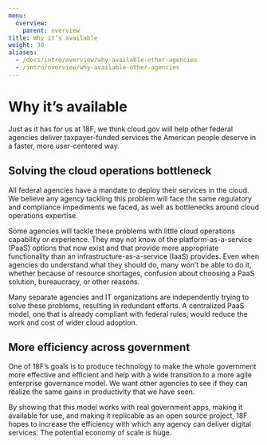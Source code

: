 ```yaml
---
menu:
  overview:
    parent: overview
title: Why it’s available
weight: 30
aliases:
  - /docs/intro/overview/why-available-other-agencies
  - /intro/overview/why-available-other-agencies
---
```


# Why it’s available

Just as it has for us at 18F, we think cloud.gov will help other federal agencies deliver taxpayer-funded services the American people deserve in a faster, more user-centered way.

## Solving the cloud operations bottleneck

All federal agencies have a mandate to deploy their services in the cloud. We believe any agency tackling this problem will face the same regulatory and compliance impediments we faced, as well as bottlenecks around cloud operations expertise.

Some agencies will tackle these problems with little cloud operations capability or experience. They may not know of the platform-as-a-service (PaaS) options that now exist and that provide more appropriate functionality than an infrastructure-as-a-service (IaaS) provides. Even when agencies do understand what they should do, many won’t be able to do it, whether because of resource shortages, confusion about choosing a PaaS solution, bureaucracy, or other reasons.

Many separate agencies and IT organizations are independently trying to solve these problems, resulting in redundant efforts. A centralized PaaS model, one that is already compliant with federal rules, would reduce the work and cost of wider cloud adoption.

## More efficiency across government

One of 18F’s goals is to produce technology to make the whole government more effective and efficient and help with a wide transition to a more agile enterprise governance model. We want other agencies to see if they can realize the same gains in productivity that we have seen.

By showing that this model works with real government apps, making it available for use, and making it replicable as an open source project, 18F hopes to increase the efficiency with which any agency can deliver digital services. The potential economy of scale is huge.

